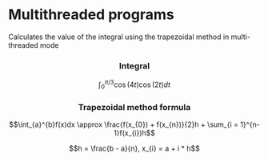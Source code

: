 # Multithreaded programs

Calculates the value of the integral using the trapezoidal method in multi-threaded mode

<h3 align = "center">
Integral
</h3>

```math
\int_{0}^{\pi / 3} \cos(4t) \cos(2t) dt
```

<h3 align = "center">
Trapezoidal method formula
</h3>

```math
\int_{a}^{b}f(x)dx \approx \frac{f(x_{0}) + f(x_{n})}{2}h + \sum_{i = 1}^{n-1}f(x_{i})h
```

```math
h = \frac{b - a}{n}, x_{i} = a + i * h
```